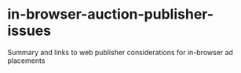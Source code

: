# in-browser-auction-publisher-issues
Summary and links to web publisher considerations for in-browser ad placements
